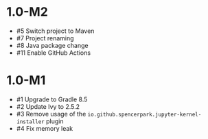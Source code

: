 # 1.0-M2

- #5 Switch project to Maven 
- #7 Project renaming
- #8 Java package change 
- #11 Enable GitHub Actions 

# 1.0-M1

- #1 Upgrade to Gradle 8.5
- #2 Update Ivy to 2.5.2
- #3 Remove usage of the `io.github.spencerpark.jupyter-kernel-installer` plugin
- #4 Fix memory leak